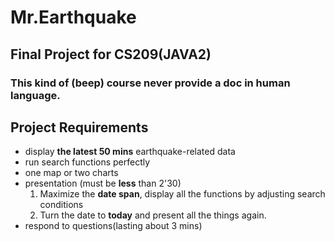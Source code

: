 # Mr.Earthquake
## Final Project for CS209(JAVA2)
### This kind of (**beep**) course never provide a doc in human language.
## Project Requirements

* display **the latest 50 mins** earthquake-related data
* run search functions perfectly
* one map or two charts
* presentation (must be **less** than 2'30)
	1. Maximize the **date span**, display all the functions by adjusting search conditions 
	2. Turn the date to **today** and present all the things again.
* respond to questions(lasting about 3 mins)